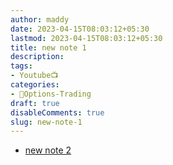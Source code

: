 ```yaml
---
author: maddy
date: 2023-04-15T08:03:12+05:30
lastmod: 2023-04-15T08:03:12+05:30
title: new note 1
description: 
tags:
- Youtube📺
categories: 
- 🤹Options-Trading
draft: true
disableComments: true
slug: new-note-1
---
```


- [new note 2](new-note-2.md)
